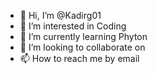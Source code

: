- 👋 Hi, I’m @Kadirg01
- 👀 I’m interested in Coding
- 🌱 I’m currently learning Phyton
- 💞️ I’m looking to collaborate on 
- 📫 How to reach me by email

<!---
Kadirg01/Kadirg01 is a ✨ special ✨ repository because its `README.md` (this file) appears on your GitHub profile.
You can click the Preview link to take a look at your changes.
--->
